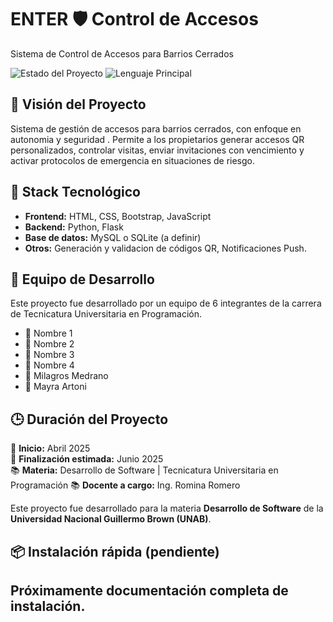 # ENTER 🛡️ Control de Accesos
Sistema de Control de Accesos para Barrios Cerrados

![Estado del Proyecto](https://img.shields.io/badge/status-en%20desarrollo-yellow)
![Lenguaje Principal](https://img.shields.io/badge/backend-Python-blue)


## 🚀 Visión del Proyecto

Sistema de gestión de accesos para barrios cerrados, con enfoque en autonomia y seguridad . Permite a los propietarios generar accesos QR personalizados, controlar visitas, enviar invitaciones con vencimiento y activar protocolos de emergencia en situaciones de riesgo.

## 🧠 Stack Tecnológico

- **Frontend:** HTML, CSS, Bootstrap, JavaScript
- **Backend:** Python, Flask
- **Base de datos:** MySQL o SQLite (a definir)
- **Otros:** Generación y validacion de códigos QR, Notificaciones Push.

## 👥 Equipo de Desarrollo

Este proyecto fue desarrollado por un equipo de 6 integrantes de la carrera de Tecnicatura Universitaria en Programación.

- 👤 Nombre 1
- 👤 Nombre 2
- 👤 Nombre 3
- 👤 Nombre 4
- 👤 Milagros Medrano
- 👤 Mayra Artoni

## 🕒 Duración del Proyecto

📅 **Inicio:** Abril 2025  
📅 **Finalización estimada:** Junio 2025  
📚 **Materia:** Desarrollo de Software | Tecnicatura Universitaria en Programación
📚 **Docente a cargo:** Ing. Romina Romero

Este proyecto fue desarrollado para la materia **Desarrollo de Software** de la **Universidad Nacional Guillermo Brown (UNAB)**.




## 📦 Instalación rápida (pendiente)

Próximamente documentación completa de instalación.
---
